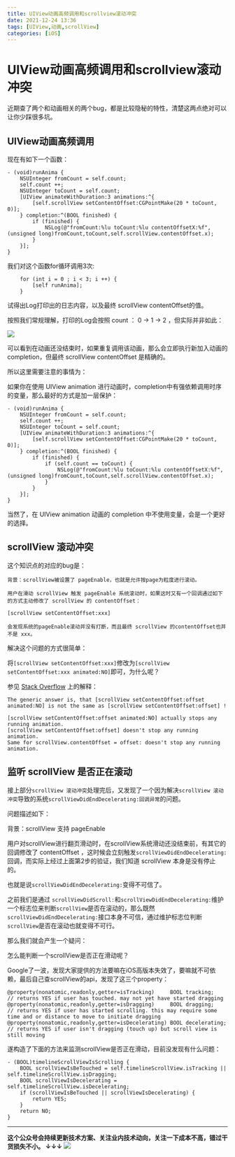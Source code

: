 ```yaml
---
title: UIView动画高频调用和scrollview滚动冲突
date: 2021-12-24 13:36
tags: [UIView,动画,scrollView]
categories: [iOS]
---
```


# UIView动画高频调用和scrollview滚动冲突

近期查了两个和动画相关的两个bug，都是比较隐秘的特性，清楚这两点绝对可以让你少踩很多坑。

## UIView动画高频调用

现在有如下一个函数：

```
- (void)runAnima {
    NSUInteger fromCount = self.count;
    self.count ++;
    NSUInteger toCount = self.count;
    [UIView animateWithDuration:3 animations:^{
        [self.scrollView setContentOffset:CGPointMake(20 * toCount, 0)];
    } completion:^(BOOL finished) {
        if (finished) {
            NSLog(@"fromCount:%lu toCount:%lu contentOffsetX:%f",(unsigned long)fromCount,toCount,self.scrollView.contentOffset.x);
        }
    }];
}
```

我们对这个函数for循环调用3次:

```
    for (int i = 0 ; i < 3; i ++) {
        [self runAnima];
    }
```

试得出Log打印出的日志内容，以及最终 scrollView contentOffset的值。

按照我们常规理解，打印的Log会按照 count ： 0 -> 1 -> 2 ，但实际并非如此：

![](https://tva1.sinaimg.cn/large/008i3skNgy1gxnus0eumxj314c0u00wi.jpg)

可以看到在动画还没结束时，如果重复调用该动画，那么会立即执行新加入动画的completion，但最终 scrollView contentOffset 是精确的。

所以这里需要注意的事情为：

如果你在使用 UIView animation 进行动画时，completion中有强依赖调用时序的变量，那么最好的方式是加一层保护：

```
- (void)runAnima {
    NSUInteger fromCount = self.count;
    self.count ++;
    NSUInteger toCount = self.count;
    [UIView animateWithDuration:3 animations:^{
        [self.scrollView setContentOffset:CGPointMake(20 * toCount, 0)];
    } completion:^(BOOL finished) {
        if (finished) {
            if (self.count == toCount) {
                NSLog(@"fromCount:%lu toCount:%lu contentOffsetX:%f",(unsigned long)fromCount,toCount,self.scrollView.contentOffset.x);
            }
        }
    }];
}
```

当然了，在 UIView animation 动画的 completion 中不使用变量，会是一个更好的选择。

## scrollView 滚动冲突

这个知识点的对应的bug是：

```
背景：scrollView被设置了 pageEnable，也就是允许按page为粒度进行滚动。

用户在滑动 scrollView 触发 pageEnable 系统滚动时，如果这时又有一个回调通过如下的方式主动修改了 scrollView 的 contentOffset：

[scrollView setContentOffset:xxx]

会发现系统的pageEnable滚动并没有打断，而且最终 scrollView 的contentOffset也并不是 xxx。
```

解决这个问题的方式很简单：

将`[scrollView setContentOffset:xxx]`修改为`[scrollView setContentOffset:xxx animated:NO]`即可，为什么呢？

参见 [Stack Overflow](https://stackoverflow.com/questions/3410777/how-can-i-programmatically-force-stop-scrolling-in-a-uiscrollview) 上的解释：

```
The generic answer is, that [scrollView setContentOffset:offset animated:NO] is not the same as [scrollView setContentOffset:offset] !

[scrollView setContentOffset:offset animated:NO] actually stops any running animation.
[scrollView setContentOffset:offset] doesn't stop any running animation.
Same for scrollView.contentOffset = offset: doesn't stop any running animation.
```

## 监听 scrollView 是否正在滚动

接上部分`scrollView 滚动冲突`处理完后，又发现了一个因为解决`scrollView 滚动冲突`导致的系统`scrollViewDidEndDecelerating:回调异常`的问题。

问题描述如下：

背景：scrollView 支持 pageEnable

用户对scrollView进行翻页滑动时，在scrollView系统滑动还没结束前，有其它的回调修改了 contentOffset ，这时候会立刻触发`scrollViewDidEndDecelerating:`回调，而实际上经过上面第2步的验证，我们知道 scrollView 本身是没有停止的。

也就是说`scrollViewDidEndDecelerating:`变得不可信了。

之前我们是通过 `scrollViewDidScroll:`和`scrollViewDidEndDecelerating:`维护一个标志位来判断`scrollView`是否在滚动的，那么既然`scrollViewDidEndDecelerating:`接口本身不可信，通过维护标志位判断`scrollView`是否在滚动也就变得不可行。

那么我们就会产生一个疑问：

怎么能判断一个scrollView是否正在滑动呢？

Google了一波，发现大家提供的方法要嘛在iOS高版本失效了，要嘛就不可依赖，最后自己查scrollView的api，发现了这三个property：

```
@property(nonatomic,readonly,getter=isTracking)     BOOL tracking;        // returns YES if user has touched. may not yet have started dragging
@property(nonatomic,readonly,getter=isDragging)     BOOL dragging;        // returns YES if user has started scrolling. this may require some time and or distance to move to initiate dragging
@property(nonatomic,readonly,getter=isDecelerating) BOOL decelerating;    // returns YES if user isn't dragging (touch up) but scroll view is still moving
```
遂构造了下面的方法来监测scrollView是否正在滑动，目前没发现有什么问题：

```
- (BOOL)timelineScrollViewIsScrolling {
    BOOL scrollViewIsBeTouched = self.timelineScrollView.isTracking || self.timelineScrollView.isDragging;
    BOOL scrollViewIsDecelerating = self.timelineScrollView.isDecelerating;
    if (scrollViewIsBeTouched || scrollViewIsDecelerating) {
        return YES;
    }
    return NO;
}
```

------
**这个公众号会持续更新技术方案、关注业内技术动向，关注一下成本不高，错过干货损失不小。
↓↓↓**
![](https://tva1.sinaimg.cn/large/e6c9d24egy1gzzmv1p67mj21bi0hcwgh.jpg)